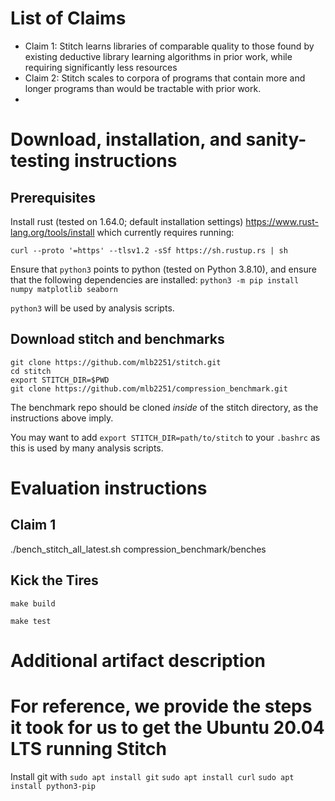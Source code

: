 

# List of Claims
- Claim 1: Stitch learns libraries of comparable quality to those found by existing deductive library learning algorithms in prior work, while requiring significantly less resources
- Claim 2: Stitch scales to corpora of programs that contain more and longer programs than would be tractable with prior work.
- 

# Download, installation, and sanity-testing instructions


## Prerequisites

Install rust (tested on 1.64.0; default installation settings) https://www.rust-lang.org/tools/install which currently requires running:

`curl --proto '=https' --tlsv1.2 -sSf https://sh.rustup.rs | sh`

Ensure that `python3` points to python (tested on Python 3.8.10), and ensure that the following dependencies are installed:
`python3 -m pip install numpy matplotlib seaborn`

`python3` will be used by analysis scripts.

## Download stitch and benchmarks
```
git clone https://github.com/mlb2251/stitch.git
cd stitch
export STITCH_DIR=$PWD
git clone https://github.com/mlb2251/compression_benchmark.git
```
The benchmark repo should be cloned *inside* of the stitch directory, as the instructions above imply.

You may want to add `export STITCH_DIR=path/to/stitch` to your `.bashrc` as this is used by many analysis scripts.

# Evaluation instructions

## Claim 1


./bench_stitch_all_latest.sh compression_benchmark/benches







## Kick the Tires

`make build`

`make test`



# Additional artifact description







# For reference, we provide the steps it took for us to get the Ubuntu 20.04 LTS running Stitch

Install git with
`sudo apt install git`
`sudo apt install curl`
`sudo apt install python3-pip`


